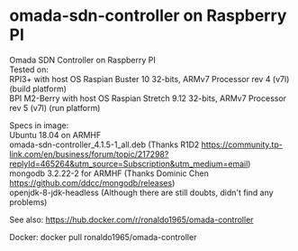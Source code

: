 # omada-sdn-controller on Raspberry PI
Omada SDN Controller on Raspberry PI  
Tested on:  
RPI3+ with host OS Raspian Buster 10 32-bits, ARMv7 Processor rev 4 (v7l) (build platform)  
BPI M2-Berry with host OS Raspian Stretch 9.12 32-bits,  ARMv7 Processor rev 5 (v7l) (run platform)  

Specs in image:  
Ubuntu 18.04 on ARMHF  
omada-sdn-controller_4.1.5-1_all.deb (Thanks R1D2 https://community.tp-link.com/en/business/forum/topic/217298?replyId=465264&utm_source=Subscription&utm_medium=email)  
mongodb 3.2.22-2 for ARMHF           (Thanks Dominic Chen https://github.com/ddcc/mongodb/releases)  
openjdk-8-jdk-headless               (Although there are still doubts, didn't find any problems)  

See also:
https://hub.docker.com/r/ronaldo1965/omada-controller

Docker:
docker pull ronaldo1965/omada-controller

